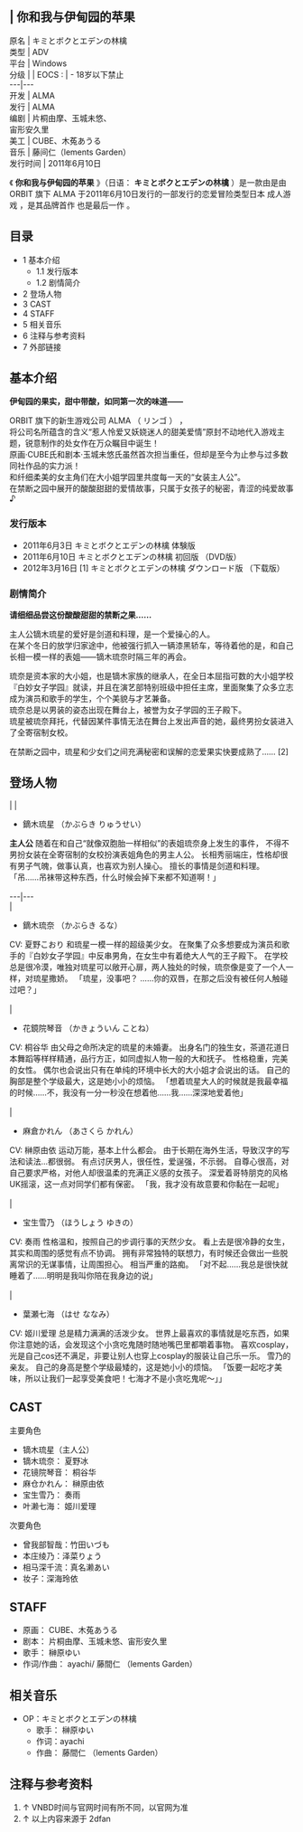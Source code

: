 |  你和我与伊甸园的苹果  
---  
原名  |  キミとボクとエデンの林檎   
类型  |  ADV   
平台  |  Windows   
分级  |  |  EOCS  :  |  \- 18岁以下禁止   
---|---  
开发  |  ALMA   
发行  |  ALMA   
编剧  |  片桐由摩、玉城未悠、   
宙形安久里  
美工  |  CUBE、木菟あうる   
音乐  |  藤间仁（lements Garden）   
发行时间  |  2011年6月10日   
  
《 **你和我与伊甸园的苹果** 》（日语：  **キミとボクとエデンの林檎** ）是一款由是由  ORBIT  旗下  ALMA
于2011年6月10日发行的一部发行的恋爱冒险类型日本  成人游戏  ，是其品牌首作  也是最后一作  。

##  目录

  * 1  基本介绍 
    * 1.1  发行版本 
    * 1.2  剧情简介 
  * 2  登场人物 
  * 3  CAST 
  * 4  STAFF 
  * 5  相关音乐 
  * 6  注释与参考资料 
  * 7  外部链接 

##  基本介绍

**伊甸园的果实，甜中带酸，如同第一次的味道——**  
  
ORBIT  旗下的新生游戏公司  ALMA  （  リンゴ  ）  ，  
将公司名所蕴含的含义“惹人怜爱又妖娆迷人的甜美爱情”原封不动地代入游戏主题，锐意制作的处女作在万众瞩目中诞生！  
原画·CUBE氏和剧本·玉城未悠氏虽然首次担当重任，但却是至今为止参与过多数同社作品的实力派！  
和纤细柔美的女主角们在大小姐学园里共度每一天的“女装主人公”。  
在禁断之园中展开的酸酸甜甜的爱情故事，只属于女孩子的秘密，青涩的纯爱故事♪

###  发行版本

  * 2011年6月3日  キミとボクとエデンの林檎 体験版 
  * 2011年6月10日  キミとボクとエデンの林檎 初回版  （DVD版） 
  * 2012年3月16日  [1]  キミとボクとエデンの林檎 ダウンロード版  （下载版） 

###  剧情简介

**请细细品尝这份酸酸甜甜的禁断之果……**  
  
主人公镝木琉星的爱好是剑道和料理，是一个爱操心的人。  
在某个冬日的放学归家途中，他被强行抓入一辆漆黑轿车，等待着他的是，和自己长相一模一样的表姐——镝木琉奈时隔三年的再会。  
  
琉奈是资本家的大小姐，也是镝木家族的继承人，在全日本屈指可数的大小姐学校『白妙女子学园』就读，并且在演艺部特别班级中担任主席，里面聚集了众多立志成为演员和歌手的学生，个个美貌与才艺兼备。  
琉奈总是以男装的姿态出现在舞台上，被誉为女子学园的王子殿下。  
琉星被琉奈拜托，代替因某件事情无法在舞台上发出声音的她，最终男扮女装进入了全寄宿制女校。  
  
在禁断之园中，琉星和少女们之间充满秘密和误解的恋爱果实快要成熟了……  [2]

##  登场人物

|  | 

  * 鏑木琉星  （かぶらき りゅうせい） 

**主人公** 随着在和自己“就像双胞胎一样相似”的表姐琉奈身上发生的事件，  不得不男扮女装在全寄宿制的女校扮演表姐角色的男主人公。
长相秀丽端庄，性格却很有男子气魄，做事认真，也喜欢为别人操心。  擅长的事情是剑道和料理。  「吊……吊袜带这种东西，什么时候会掉下来都不知道啊！」
</br>  
---|---  
|

  * 鏑木琉奈  （かぶらき るな） 

CV:  夏野こおり  和琉星一模一样的超级美少女。  在聚集了众多想要成为演员和歌手的『白妙女子学园』中反串男角，在女生中有着绝大人气的王子殿下。
在学校总是很冷漠，唯独对琉星可以敞开心扉，两人独处的时候，琉奈像是变了一个人一样，对琉星撒娇。  「琉星，没事吧？
……你的双唇，在那之后没有被任何人触碰过吧？」  </br>  
|

  * 花鏡院琴音  （かきょういん ことね） 

CV:  桐谷华  由父母之命所决定的琉星的未婚妻。  出身名门的独生女，茶道花道日本舞蹈等样样精通，品行方正，如同虚拟人物一般的大和抚子。
性格稳重，完美的女性。  偶尔也会说出只有在单纯的环境中长大的大小姐才会说出的话。  自己的胸部是整个学级最大，这是她小小的烦恼。
「想着琉星大人的时候就是我最幸福的时候……不，我没有一分一秒没在想着他……我……深深地爱着他」  </br>  
|

  * 麻倉かれん  （あさくら かれん） 

CV:  榊原由依  运动万能，基本上什么都会。  由于长期在海外生活，导致汉字的写法和读法…都很弱。  有点讨厌男人，很任性，爱逞强，不示弱。
自尊心很高，对自己要求严格，对他人却很温柔的充满正义感的女孩子。  深爱着哥特朋克的风格UK摇滚，这一点对同学们都有保密。
「我，我才没有故意要和你黏在一起呢」  </br>  
|

  * 宝生雪乃  （ほうしょう ゆきの） 

CV:  奏雨  性格温和，按照自己的步调行事的天然少女。  看上去是很冷静的女生，其实和周围的感觉有点不协调。
拥有非常独特的联想力，有时候还会做出一些脱离常识的无谋事情，让周围担心。  相当严重的路痴。
「对不起……我总是很快就睡着了……明明是我叫你陪在我身边的说」  </br>  
|

  * 葉瀬七海  （はせ ななみ） 

CV:  姬川爱理  总是精力满满的活泼少女。  世界上最喜欢的事情就是吃东西，如果你注意她的话，会发现这个小贪吃鬼随时随地嘴巴里都嚼着事物。
喜欢cosplay，光是自己cos还不满足，非要让别人也穿上cosplay的服装让自己乐一乐。  雪乃的亲友。
自己的身高是整个学级最矮的，这是她小小的烦恼。  「饭要一起吃才美味，所以让我们一起享受美食吧！七海才不是小贪吃鬼呢～」」  </br>  
  
##  CAST

主要角色

  * 镝木琉星（主人公） 
  * 镝木琉奈：  夏野冰 
  * 花镜院琴音：  桐谷华 
  * 麻仓かれん：  榊原由依 
  * 宝生雪乃：  奏雨 
  * 叶濑七海：  姬川爱理 

次要角色

  * 曾我部智哉：竹田いづも 
  * 本庄绫乃：泽菜りょう 
  * 相马深千流：真名濑あい 
  * 妆子：深海玲依 

##  STAFF

  * 原画： CUBE、木菟あうる 
  * 剧本： 片桐由摩、玉城未悠、宙形安久里 
  * 歌手：  榊原ゆい 
  * 作词/作曲： ayachi/  藤間仁  （lements Garden） 

##  相关音乐

  * OP：キミとボクとエデンの林檎 
    * 歌手：  榊原ゆい 
    * 作词：ayachi 
    * 作曲：  藤間仁  （lements Garden） 

##  注释与参考资料

  1. ↑  VNBD时间与官网时间有所不同，以官网为准 
  2. ↑  以上内容来源于  2dfan 
